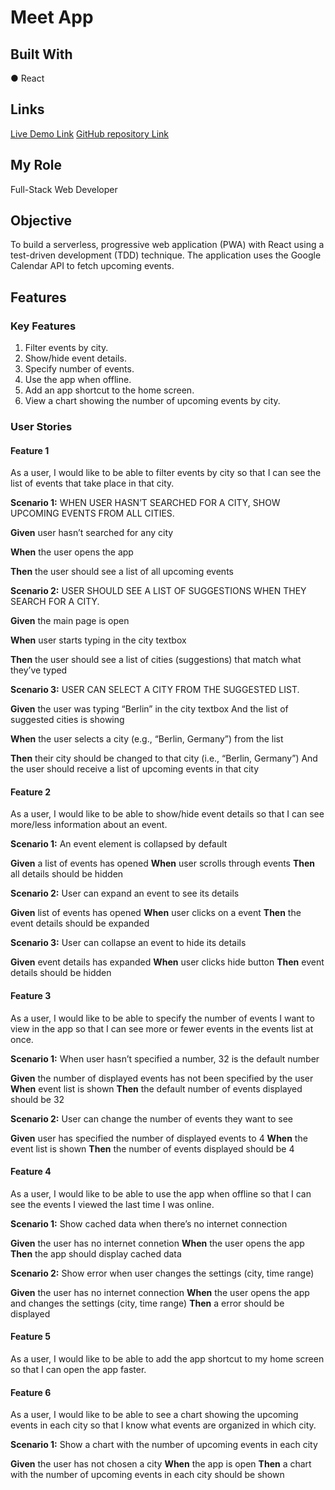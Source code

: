 # Meet App


## Built With

● React

## Links

[Live Demo Link](https://thom187.github.io/meet/)
[GitHub repository Link](https://github.com/Thom187/meet)


## My Role

Full-Stack Web Developer


## Objective

To build a serverless, progressive web application (PWA) with React using a
test-driven development (TDD) technique. The application uses the Google
Calendar API to fetch upcoming events.


## Features

### Key Features

1. Filter events by city.
2. Show/hide event details.
3. Specify number of events.
4. Use the app when offline.
5. Add an app shortcut to the home screen.
6. View a chart showing the number of upcoming events by city.


### User Stories

#### Feature 1

As a user, I would like to be able to filter events by city so that I can see the list of events that
take place in that city.

**Scenario 1:** WHEN USER HASN’T SEARCHED FOR A CITY, SHOW UPCOMING EVENTS FROM ALL CITIES.

**Given** user hasn’t searched for any city

**When** the user opens the app

**Then** the user should see a list of all upcoming events

**Scenario 2:** USER SHOULD SEE A LIST OF SUGGESTIONS WHEN THEY SEARCH FOR A CITY.

**Given** the main page is open

**When** user starts typing in the city textbox

**Then** the user should see a list of cities (suggestions) that match what they’ve typed

**Scenario 3:** USER CAN SELECT A CITY FROM THE SUGGESTED LIST.

**Given** the user was typing “Berlin” in the city textbox
And the list of suggested cities is showing

**When** the user selects a city (e.g., “Berlin, Germany”) from the list

**Then** their city should be changed to that city (i.e., “Berlin, Germany”)
And the user should receive a list of upcoming events in that city

#### Feature 2

As a user, I would like to be able to show/hide event details so that I can see more/less
information about an event.

**Scenario 1:** An event element is collapsed by default

**Given** a list of events has opened
**When** user scrolls through events
**Then** all details should be hidden

**Scenario 2:** User can expand an event to see its details

**Given** list of events has opened
**When** user clicks on a event
**Then** the event details should be expanded

**Scenario 3:** User can collapse an event to hide its details

**Given** event details has expanded
**When** user clicks hide button
**Then** event details should be hidden

#### Feature 3

As a user, I would like to be able to specify the number of events I want to view in the app so
that I can see more or fewer events in the events list at once.

**Scenario 1:** When user hasn’t specified a number, 32 is the default number

**Given** the number of displayed events has not been specified by the user
**When** event list is shown
**Then** the default number of events displayed should be 32

**Scenario 2:** User can change the number of events they want to see

**Given** user has specified the number of  displayed events to 4
**When** the event list is shown
**Then** the number of events displayed should be 4


#### Feature 4

As a user, I would like to be able to use the app when offline so that I can see the events I
viewed the last time I was online.

**Scenario 1:** Show cached data when there’s no internet connection

**Given** the user has no internet connetion
**When** the user opens the app
**Then** the app should display cached data


**Scenario 2:** Show error when user changes the settings (city, time range)

**Given** the user has no internet connection
**When** the user opens the app and changes the settings (city, time range) 
**Then** a error should be displayed

#### Feature 5

As a user, I would like to be able to add the app shortcut to my home screen so that I can
open the app faster.

#### Feature 6

As a user, I would like to be able to see a chart showing the upcoming events in each city so
that I know what events are organized in which city.

**Scenario 1:** Show a chart with the number of upcoming events in each city

**Given** the user has not chosen a city
**When** the app is open
**Then** a chart with the number of upcoming events in each city should be shown
